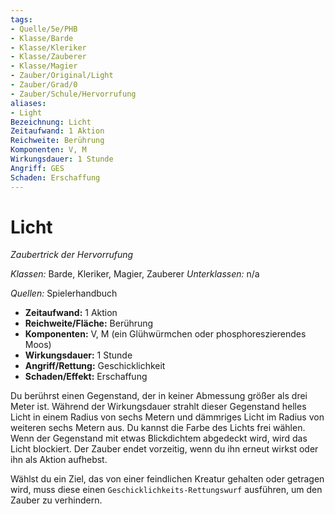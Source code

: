 ```yaml
---
tags:
- Quelle/5e/PHB
- Klasse/Barde
- Klasse/Kleriker
- Klasse/Zauberer
- Klasse/Magier
- Zauber/Original/Light
- Zauber/Grad/0
- Zauber/Schule/Hervorrufung
aliases:
- Light
Bezeichnung: Licht
Zeitaufwand: 1 Aktion
Reichweite: Berührung
Komponenten: V, M
Wirkungsdauer: 1 Stunde
Angriff: GES
Schaden: Erschaffung
---
```

# Licht
_Zaubertrick der Hervorrufung_

_Klassen:_ Barde, Kleriker, Magier, Zauberer
_Unterklassen:_  n/a

_Quellen:_ Spielerhandbuch

- **Zeitaufwand:** 1 Aktion
- **Reichweite/Fläche:** Berührung
- **Komponenten:** V, M (ein Glühwürmchen oder phosphoreszierendes Moos)
- **Wirkungsdauer:** 1 Stunde
- **Angriff/Rettung:** Geschicklichkeit
- **Schaden/Effekt:**  Erschaffung

Du berührst einen Gegenstand, der in keiner Abmessung größer als drei Meter ist. Während der Wirkungsdauer strahlt dieser Gegenstand helles Licht in einem Radius von sechs Metern und dämmriges Licht im Radius von weiteren sechs Metern aus. Du kannst die Farbe des Lichts frei wählen. Wenn der Gegenstand mit etwas Blickdichtem abgedeckt wird, wird das Licht blockiert. Der Zauber endet vorzeitig, wenn du ihn erneut wirkst oder ihn als Aktion aufhebst.

Wählst du ein Ziel, das von einer feindlichen Kreatur gehalten oder getragen wird, muss diese einen `Geschicklichkeits-Rettungswurf` ausführen, um den Zauber zu verhindern.